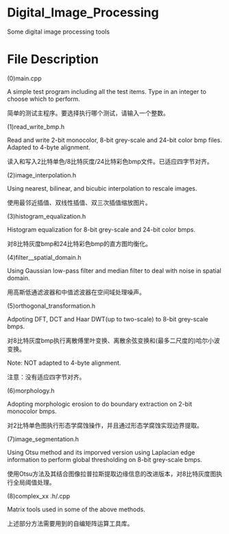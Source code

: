 # Digital_Image_Processing

Some digital image processing tools

# File Description

(0)main.cpp

A simple test program including all the test items. Type in an integer to choose which to perform.

简单的测试主程序。要选择执行哪个测试，请输入一个整数。

(1)read_write_bmp.h

Read and write 2-bit monocolor, 8-bit grey-scale and 24-bit color bmp files. Adapted to 4-byte alignment.

读入和写入2比特单色/8比特灰度/24比特彩色bmp文件。已适应四字节对齐。

(2)image_interpolation.h

Using nearest, bilinear, and bicubic interpolation to rescale images.

使用最邻近插值、双线性插值、双三次插值缩放图片。

(3)histogram_equalization.h

Histogram equalization for 8-bit grey-scale and 24-bit color bmps.

对8比特灰度bmp和24比特彩色bmp的直方图均衡化。

(4)filter__spatial_domain.h

Using Gaussian low-pass filter and median filter to deal with noise in spatial domain.

用高斯低通滤波器和中值滤波器在空间域处理噪声。

(5)orthogonal_transformation.h

Adpoting DFT, DCT and Haar DWT(up to two-scale) to 8-bit grey-scale bmps.

对8比特灰度bmp执行离散傅里叶变换、离散余弦变换和(最多二尺度的)哈尔小波变换。

Note: NOT adapted to 4-byte alignment.

注意：没有适应四字节对齐。

(6)morphology.h

Adopting morphologic erosion to do boundary extraction on 2-bit monocolor bmps.

对2比特单色图执行形态学腐蚀操作，并且通过形态学腐蚀实现边界提取。

(7)image_segmentation.h

Using Otsu method and its imporved version using Laplacian edge information to perform global thresholding on 8-bit grey-scale bmps.

使用Otsu方法及其结合图像拉普拉斯提取边缘信息的改进版本，对8比特灰度图执行全局阈值处理。

(8)complex_xx .h/.cpp

Matrix tools used in some of the above methods.

上述部分方法需要用到的自编矩阵运算工具库。
